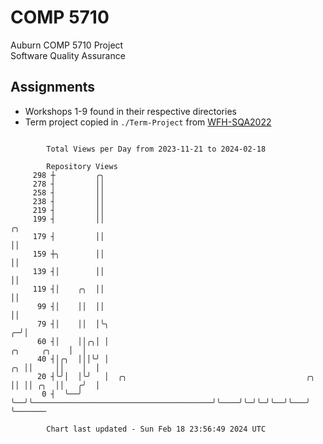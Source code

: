 # COMP 5710
Auburn COMP 5710 Project  
Software Quality Assurance

## Assignments
- Workshops 1-9 found in their respective directories
- Term project copied in `./Term-Project` from [WFH-SQA2022](https://github.com/wumphlett/WFH-SQA2022-AUBURN)

```

        Total Views per Day from 2023-11-21 to 2024-02-18

        Repository Views
     298 ┼         ╭╮
     278 ┤         ││
     258 ┤         ││
     238 ┤         ││
     219 ┤         ││
     199 ┤         ││                                                                     ╭╮
     179 ┤         ││                                                                     ││
     159 ┼╮        ││                                                                     ││
     139 ┤│        ││                                                                     ││
     119 ┤│    ╭╮  ││                                                                     ││
      99 ┤│    ││  ││                                                                     ││
      79 ┤│    ││  │╰╮                                                                  ╭─╯│
      60 ┤│    ││╭╮│ │                                                     ╭╮     ╭╮    │  │
      40 ┤│╭╮  │││╰╯ │                                                  ╭╮ ││     ││    │  │
      20 ┤╰╯│  │╰╯   │  ╭╮                                        ╭╮    ││ ││ ╭╮  ││   ╭╯  │
       0 ┤  ╰──╯     ╰──╯╰────────────────────────────────────────╯╰────╯╰─╯╰─╯╰──╯╰───╯   ╰───────

        Chart last updated - Sun Feb 18 23:56:49 2024 UTC
        
```
